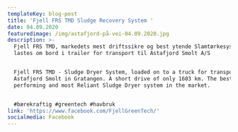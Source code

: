 ```yaml
---
templateKey: blog-post
title: 'Fjell FRS TMD Sludge Recovery System '
date: 04.09.2020
featuredimage: /img/astafjord-på-vei-04.09.2020.jpg
description: >-
  Fjell FRS TMD, markedets mest driftssikre og best ytende Slamtørkesystem,
  lastes om bord i trailer for transport til Astafjord Smolt A/S


  Fjell FRS TMD - Sludge Dryer System, loaded on to a truck for transport to
  Astafjord Smolt in Gratangen. A short drive of only 1603 km. The best
  performing and most Reliant Sludge Dryer system in the market. 


  #bærekraftig #greentech #havbruk
link: 'https://www.facebook.com/FjellGreenTech/'
socialmedia: Facebook
---
```


